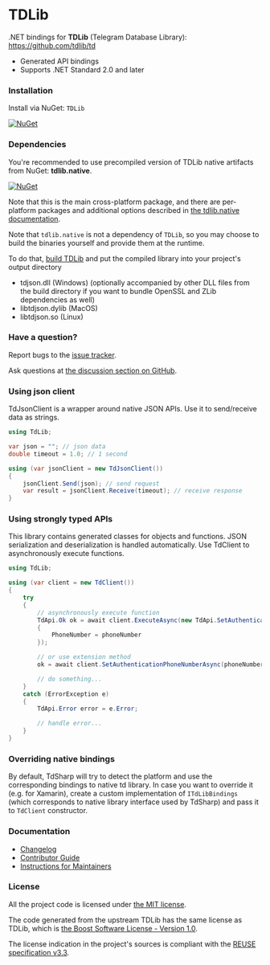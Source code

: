 <!--
SPDX-FileCopyrightText: 2024 tdsharp contributors <https://github.com/egramtel/tdsharp>

SPDX-License-Identifier: MIT
-->

# TDLib

.NET bindings for **TDLib** (Telegram Database Library): https://github.com/tdlib/td
* Generated API bindings
* Supports .NET Standard 2.0 and later

### Installation

Install via NuGet: ```TDLib```

[![NuGet](https://img.shields.io/nuget/v/TDLib.svg)](https://www.nuget.org/packages/TDLib/)

### Dependencies

You're recommended to use precompiled version of TDLib native artifacts from NuGet: **tdlib.native**.

[![NuGet](https://img.shields.io/nuget/v/tdlib.native.svg)](https://www.nuget.org/packages/tdlib.native/)

Note that this is the main cross-platform package, and there are per-platform packages and additional options described in [the tdlib.native documentation][tdlib-native.docs].

Note that `tdlib.native` is not a dependency of `TDLib`, so you may choose to build the binaries yourself and provide them at the runtime.

To do that, [build TDLib](https://core.telegram.org/tdlib/docs/index.html#building) and put the compiled library into your project's output directory
* tdjson.dll (Windows) (optionally accompanied by other DLL files from the build directory if you want to bundle OpenSSL and ZLib dependencies as well)
* libtdjson.dylib (MacOS)
* libtdjson.so (Linux)

### Have a question?

Report bugs to the [issue tracker][issues].

Ask questions at [the discussion section on GitHub][discussions].

### Using json client

TdJsonClient is a wrapper around native JSON APIs. Use it to send/receive data as strings.

```csharp
using TdLib;

var json = ""; // json data
double timeout = 1.0; // 1 second

using (var jsonClient = new TdJsonClient())
{
    jsonClient.Send(json); // send request
    var result = jsonClient.Receive(timeout); // receive response
}
```

### Using strongly typed APIs

This library contains generated classes for objects and functions. JSON serialization and deserialization is handled automatically. Use TdClient to asynchronously execute functions.

```csharp
using TdLib;

using (var client = new TdClient())
{
    try
    {
        // asynchronously execute function
        TdApi.Ok ok = await client.ExecuteAsync(new TdApi.SetAuthenticationPhoneNumber
        {
            PhoneNumber = phoneNumber
        });

        // or use extension method
        ok = await client.SetAuthenticationPhoneNumberAsync(phoneNumber);

        // do something...
    }
    catch (ErrorException e)
    {
        TdApi.Error error = e.Error;

        // handle error...
    }
}
```

### Overriding native bindings

By default, TdSharp will try to detect the platform and use the corresponding bindings to native td library. In case you want to override it (e.g. for Xamarin), create a custom implementation of `ITdLibBindings` (which corresponds to native library interface used by TdSharp) and pass it to `TdClient` constructor.

### Documentation

- [Changelog][docs.changelog]
- [Contributor Guide][docs.contributing]
- [Instructions for Maintainers][docs.maintainership]

### License
All the project code is licensed under [the MIT license][docs.license].

The code generated from the upstream TDLib has the same license as TDLib, which is [the Boost Software License - Version 1.0][docs.license.bsl].

The license indication in the project's sources is compliant with the [REUSE specification v3.3][reuse.spec].

[discussions]: https://github.com/egramtel/tdsharp/discussions
[docs.changelog]: ./CHANGELOG.md
[docs.contributing]: CONTRIBUTING.md
[docs.license.bsl]: https://github.com/tdlib/td/blob/f35dea776cdaa8b986e2a634dfabf0dafe659be7/LICENSE_1_0.txt
[docs.license]: ./LICENSE
[docs.maintainership]: ./MAINTAINERSHIP.md
[issues]: https://github.com/egramtel/tdsharp/issues
[reuse.spec]: https://reuse.software/spec-3.3/
[tdlib-native.docs]: https://github.com/ForNeVeR/tdlib.native
